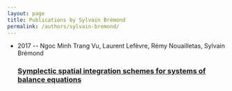 ```yaml
---
layout: page
title: Publications by Sylvain Brémond
permalink: /authors/sylvain-bremond/
---
```


<ul class="post-list">
<li><span class='post-meta'>2017 -- Ngoc Minh Trang Vu, Laurent Lefèvre, Rémy Nouailletas, Sylvain Brémond</span><h3><a class='post-link' href='../../symplectic-spatial-integration-schemes-for-systems-of-balance-equations'>Symplectic spatial integration schemes for systems of balance equations</a></h3></li>

</ul>
